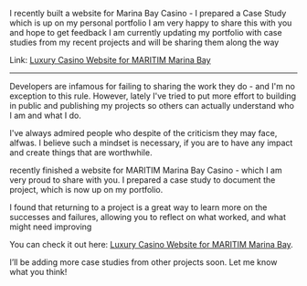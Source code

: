 I recently built a website for Marina Bay Casino - I prepared a Case Study which is up on my personal portfolio
I am very happy to share this with you and hope to get feedback
I am currently updating my portfolio with case studies from my recent projects and will be sharing them along the way

Link: [Luxury Casino Website for MARITIM Marina Bay](https://www.enesbala.com/work/marina-bay-casino)

---

Developers are infamous for failing to sharing the work they do - and I'm no exception to this rule. However, lately I've tried to put more effort to building in public and publishing my projects so others can actually understand who I am and what I do.

I've always admired people who despite of the criticism they may face, alfwas. I believe such a mindset is necessary, if you are to have any impact and create things that are worthwhile.

recently finished a website for MARITIM Marina Bay Casino - which I am very proud to share with you. I prepared a case study to document the project, which is now up on my portfolio.

I found that returning to a project is a great way to learn more on the successes and failures, allowing you to reflect on what worked, and what might need improving

You can check it out here: [Luxury Casino Website for MARITIM Marina Bay](https://www.enesbala.com/work/marina-bay-casino).



I’ll be adding more case studies from other projects soon. Let me know what you think!